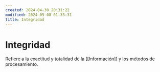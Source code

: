 ```yaml
---
created: 2024-04-30 20:31:22
modified: 2024-05-08 01:33:31
title: Integridad
---
```


# Integridad

Refiere a la exactitud y totalidad de la [[Información]] y los métodos de procesamiento.
